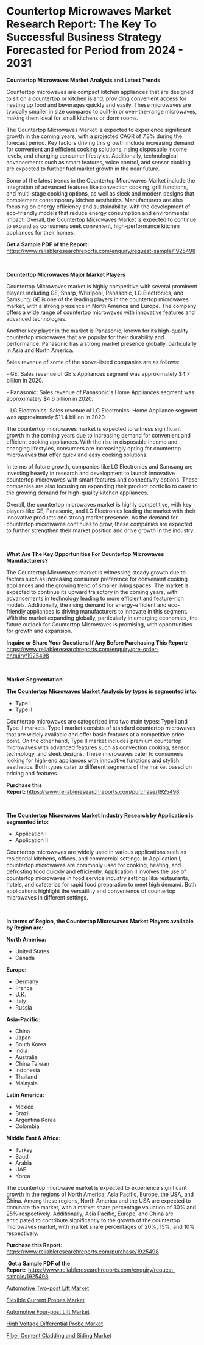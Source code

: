 <p><h1>Countertop Microwaves Market Research Report: The Key To Successful Business Strategy Forecasted for Period from 2024 - 2031</h1></p><p><strong>Countertop Microwaves Market Analysis and Latest Trends</strong></p>
<p><p>Countertop microwaves are compact kitchen appliances that are designed to sit on a countertop or kitchen island, providing convenient access for heating up food and beverages quickly and easily. These microwaves are typically smaller in size compared to built-in or over-the-range microwaves, making them ideal for small kitchens or dorm rooms.</p><p>The Countertop Microwaves Market is expected to experience significant growth in the coming years, with a projected CAGR of 7.3% during the forecast period. Key factors driving this growth include increasing demand for convenient and efficient cooking solutions, rising disposable income levels, and changing consumer lifestyles. Additionally, technological advancements such as smart features, voice control, and sensor cooking are expected to further fuel market growth in the near future.</p><p>Some of the latest trends in the Countertop Microwaves Market include the integration of advanced features like convection cooking, grill functions, and multi-stage cooking options, as well as sleek and modern designs that complement contemporary kitchen aesthetics. Manufacturers are also focusing on energy efficiency and sustainability, with the development of eco-friendly models that reduce energy consumption and environmental impact. Overall, the Countertop Microwaves Market is expected to continue to expand as consumers seek convenient, high-performance kitchen appliances for their homes.</p></p>
<p><strong>Get a Sample PDF of the Report:&nbsp;</strong> <a href="https://www.reliableresearchreports.com/enquiry/request-sample/1925498">https://www.reliableresearchreports.com/enquiry/request-sample/1925498</a></p>
<p>&nbsp;</p>
<p><strong>Countertop Microwaves Major Market Players</strong></p>
<p><p>Countertop Microwaves market is highly competitive with several prominent players including GE, Sharp, Whirlpool, Panasonic, LG Electronics, and Samsung. GE is one of the leading players in the countertop microwaves market, with a strong presence in North America and Europe. The company offers a wide range of countertop microwaves with innovative features and advanced technologies.</p><p>Another key player in the market is Panasonic, known for its high-quality countertop microwaves that are popular for their durability and performance. Panasonic has a strong market presence globally, particularly in Asia and North America.</p><p>Sales revenue of some of the above-listed companies are as follows:</p><p>- GE: Sales revenue of GE's Appliances segment was approximately $4.7 billion in 2020.</p><p>- Panasonic: Sales revenue of Panasonic's Home Appliances segment was approximately $4.6 billion in 2020.</p><p>- LG Electronics: Sales revenue of LG Electronics' Home Appliance segment was approximately $11.4 billion in 2020.</p><p>The countertop microwaves market is expected to witness significant growth in the coming years due to increasing demand for convenient and efficient cooking appliances. With the rise in disposable income and changing lifestyles, consumers are increasingly opting for countertop microwaves that offer quick and easy cooking solutions.</p><p>In terms of future growth, companies like LG Electronics and Samsung are investing heavily in research and development to launch innovative countertop microwaves with smart features and connectivity options. These companies are also focusing on expanding their product portfolio to cater to the growing demand for high-quality kitchen appliances.</p><p>Overall, the countertop microwaves market is highly competitive, with key players like GE, Panasonic, and LG Electronics leading the market with their innovative products and strong market presence. As the demand for countertop microwaves continues to grow, these companies are expected to further strengthen their market position and drive growth in the industry.</p></p>
<p>&nbsp;</p>
<p><strong>What Are The Key Opportunities For Countertop Microwaves Manufacturers?</strong></p>
<p><p>The Countertop Microwaves market is witnessing steady growth due to factors such as increasing consumer preference for convenient cooking appliances and the growing trend of smaller living spaces. The market is expected to continue its upward trajectory in the coming years, with advancements in technology leading to more efficient and feature-rich models. Additionally, the rising demand for energy-efficient and eco-friendly appliances is driving manufacturers to innovate in this segment. With the market expanding globally, particularly in emerging economies, the future outlook for Countertop Microwaves is promising, with opportunities for growth and expansion.</p></p>
<p><strong>Inquire or Share Your Questions If Any Before Purchasing This Report:</strong> <a href="https://www.reliableresearchreports.com/enquiry/pre-order-enquiry/1925498">https://www.reliableresearchreports.com/enquiry/pre-order-enquiry/1925498</a></p>
<p>&nbsp;</p>
<p><strong>Market Segmentation</strong></p>
<p><strong>The Countertop Microwaves Market Analysis by types is segmented into:</strong></p>
<p><ul><li>Type I</li><li>Type II</li></ul></p>
<p><p>Countertop microwaves are categorized into two main types: Type I and Type II markets. Type I market consists of standard countertop microwaves that are widely available and offer basic features at a competitive price point. On the other hand, Type II market includes premium countertop microwaves with advanced features such as convection cooking, sensor technology, and sleek designs. These microwaves cater to consumers looking for high-end appliances with innovative functions and stylish aesthetics. Both types cater to different segments of the market based on pricing and features.</p></p>
<p><strong>Purchase this Report:&nbsp;</strong><a href="https://www.reliableresearchreports.com/purchase/1925498">https://www.reliableresearchreports.com/purchase/1925498</a></p>
<p>&nbsp;</p>
<p><strong>The Countertop Microwaves Market Industry Research by Application is segmented into:</strong></p>
<p><ul><li>Application I</li><li>Application II</li></ul></p>
<p><p>Countertop microwaves are widely used in various applications such as residential kitchens, offices, and commercial settings. In Application I, countertop microwaves are commonly used for cooking, heating, and defrosting food quickly and efficiently. Application II involves the use of countertop microwaves in food service industry settings like restaurants, hotels, and cafeterias for rapid food preparation to meet high demand. Both applications highlight the versatility and convenience of countertop microwaves in different settings.</p></p>
<p>&nbsp;</p>
<p><strong>In terms of Region, the Countertop Microwaves Market Players available by Region are:</strong></p>
<p>
    <p> <strong> North America: </strong>
        <ul>
            <li>United States</li>
            <li>Canada</li>
        </ul>
        </p> 
    <p> <strong> Europe: </strong>
        <ul>
            <li>Germany</li>
            <li>France</li>
            <li>U.K.</li>
            <li>Italy</li>
            <li>Russia</li>
        </ul>
        </p> 
    <p> <strong> Asia-Pacific: </strong>
        <ul>
            <li>China</li>
            <li>Japan</li>
            <li>South Korea</li>
            <li>India</li>
            <li>Australia</li>
            <li>China Taiwan</li>
            <li>Indonesia</li>
            <li>Thailand</li>
            <li>Malaysia</li>
        </ul>
        </p> 
    <p> <strong> Latin America: </strong>
        <ul>
            <li>Mexico</li>
            <li>Brazil</li>
            <li>Argentina Korea</li>
            <li>Colombia</li>
        </ul>
        </p> 
    <p> <strong> Middle East & Africa: </strong>
        <ul>
            <li>Turkey</li>
            <li>Saudi</li>
            <li>Arabia</li>
            <li>UAE</li>
            <li>Korea</li>
        </ul>
    </p>
    </p>
<p><p>The countertop microwave market is expected to experience significant growth in the regions of North America, Asia Pacific, Europe, the USA, and China. Among these regions, North America and the USA are expected to dominate the market, with a market share percentage valuation of 30% and 25% respectively. Additionally, Asia Pacific, Europe, and China are anticipated to contribute significantly to the growth of the countertop microwaves market, with market share percentages of 20%, 15%, and 10% respectively.</p></p>
<p><strong>Purchase this Report: </strong><a href="https://www.reliableresearchreports.com/purchase/1925498">https://www.reliableresearchreports.com/purchase/1925498</a></p>
<p>&nbsp;<strong>Get a Sample PDF of the Report:&nbsp;&nbsp;</strong><a href="https://www.reliableresearchreports.com/enquiry/request-sample/1925498">https://www.reliableresearchreports.com/enquiry/request-sample/1925498</a></p>
<p><strong></strong></p>
<p><p><a href="https://extreme-scabiosa-c81.notion.site/Automotive-Two-post-Lift-Market-Analysis-Examines-its-Scope-on-Growth-Opportunities-and-Forecasted--17eafe6b558e41cfb00599e6eb06e129">Automotive Two-post Lift Market</a></p><p><a href="https://view.publitas.com/reportprime-1/flexible-current-probes-market-analysis-and-market-size-global-industry-overview-market-segmentation-and-forecast-2024-to-2031/">Flexible Current Probes Market</a></p><p><a href="https://carnation-joke-41f.notion.site/Automotive-Four-post-Lift-Market-Size-Share-Trends-Analysis-Report-By-Application-Regional-Outlo-f4e8102e1e4f40b78b087351cf800f72">Automotive Four-post Lift Market</a></p><p><a href="https://view.publitas.com/reportprime-1/high-voltage-differential-probe-market-challenges-opportunities-and-growth-drivers-and-major-market-players-forecasted-for-period-from-2024-2031/">High Voltage Differential Probe Market</a></p><p><a href="https://adventurous-uranium-ef9.notion.site/Fiber-Cement-Cladding-and-Siding-Market-Research-Report-Provides-thorough-Industry-Overview-which-o-cb2942bd777c486a8034d11081378c56">Fiber Cement Cladding and Siding Market</a></p></p>